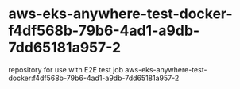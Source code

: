 # aws-eks-anywhere-test-docker-f4df568b-79b6-4ad1-a9db-7dd65181a957-2
repository for use with E2E test job aws-eks-anywhere-test-docker:f4df568b-79b6-4ad1-a9db-7dd65181a957-2

